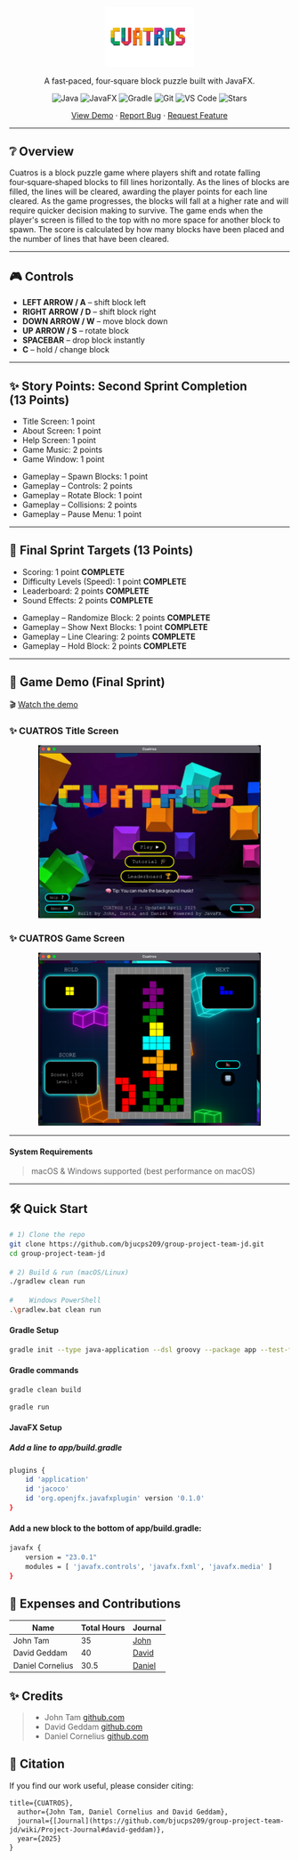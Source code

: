 <p align="center">
  <!-- Replace with your own logo path if you like -->
  <img width="160px" src="logo.png" alt="CUATROS logo" />
  <p align="center">A fast‑paced, four‑square block puzzle built with JavaFX.</p>
</p>

<p align="center">
  <!-- Shields.io badges -->
  <img alt="Java"   src="https://img.shields.io/badge/Java-21+-ED8B00?logo=openjdk&logoColor=white" />
  <img alt="JavaFX" src="https://img.shields.io/badge/JavaFX-23.0-FF0000?logo=java&logoColor=white" />
  <img alt="Gradle" src="https://img.shields.io/badge/Gradle-8.x-02303A?logo=gradle&logoColor=white" />
  <img alt="Git"    src="https://img.shields.io/badge/Git-E44C30?logo=git&logoColor=white" />
  <img alt="VS Code" src="https://img.shields.io/badge/VS Code-0078D4?logo=visualstudiocode&logoColor=white" />
  <img alt="Stars"  src="https://img.shields.io/github/stars/bjucps209/group-project-team-jd?style=social" />
</p>

<p align="center">
  <a href="CuatrosGame.mp4">View Demo</a> ·
  <a href="https://github.com/bjucps209/group-project-team-jd/issues/new?labels=bug&template=bug_report.md">Report Bug</a> ·
  <a href="https://github.com/bjucps209/group-project-team-jd/issues/new?labels=enhancement&template=feature_request.md">Request Feature</a>
</p>

---

## ❔ Overview

Cuatros is a block puzzle game where players shift and rotate falling four‑square‑shaped blocks to fill lines horizontally. As the lines of blocks are filled, the lines will be cleared, awarding the player points for each line cleared. As the game progresses, the blocks will fall at a higher rate and will require quicker decision making to survive. The game ends when the player's screen is filled to the top with no more space for another block to spawn. The score is calculated by how many blocks have been placed and the number of lines that have been cleared.

---

## 🎮 Controls

- **LEFT ARROW / A** – shift block left  
- **RIGHT ARROW / D** – shift block right  
- **DOWN ARROW / W** – move block down  
- **UP ARROW / S** – rotate block  
- **SPACEBAR** – drop block instantly  
- **C** – hold / change block  

---

## ✨ Story Points: Second Sprint Completion (13 Points)

- Title Screen: 1 point  
- About Screen: 1 point  
- Help Screen: 1 point  
- Game Music: 2 points  
- Game Window: 1 point  

* Gameplay – Spawn Blocks: 1 point  
* Gameplay – Controls: 2 points  
* Gameplay – Rotate Block: 1 point  
* Gameplay – Collisions: 2 points  
* Gameplay – Pause Menu: 1 point  

---

## 🎯 Final Sprint Targets (13 Points)

- Scoring: 1 point **COMPLETE**  
- Difficulty Levels (Speed): 1 point **COMPLETE**  
- Leaderboard: 2 points **COMPLETE**  
- Sound Effects: 2 points **COMPLETE**  

* Gameplay – Randomize Block: 2 points **COMPLETE**  
* Gameplay – Show Next Blocks: 1 point **COMPLETE**  
* Gameplay – Line Clearing: 2 points **COMPLETE**  
* Gameplay – Hold Block: 2 points **COMPLETE**  

---

## 👀 Game Demo (Final Sprint)

🎬 [Watch the demo](CuatrosGame.mp4)

### ✨ CUATROS Title Screen
<p align="center">
  <img src="titlescreen.png" width="400" alt="Title Screen">
</p>

### ✨ CUATROS Game Screen
<p align="center">
  <img src="gamescreen.png" width="400" alt="Game Screen">
</p>

---

#### System Requirements
> macOS & Windows supported (best performance on macOS)

---

## 🛠️ Quick Start

```bash
# 1) Clone the repo
git clone https://github.com/bjucps209/group-project-team-jd.git
cd group-project-team-jd

# 2) Build & run (macOS/Linux)
./gradlew clean run

#    Windows PowerShell
.\gradlew.bat clean run
```

#### Gradle Setup

```bash
gradle init --type java-application --dsl groovy --package app --test-framework junit-jupiter --use-defaults --overwrite 
```
#### Gradle commands

```bash
gradle clean build
```

```bash
gradle run
```

#### JavaFX Setup
##### Add a line to app/build.gradle
```bash
plugins {
    id 'application'
    id 'jacoco'
    id 'org.openjfx.javafxplugin' version '0.1.0'
}
```
#### Add a new block to the bottom of app/build.gradle:
```bash
javafx {
    version = "23.0.1"
    modules = [ 'javafx.controls', 'javafx.fxml', 'javafx.media' ]
}
```


## 🎯 Expenses and Contributions


|      Name          | Total Hours | Journal |
|--------------------|-------------|---------------              
|    John Tam        |      35     | [John](https://github.com/bjucps209/group-project-team-jd/wiki/Project-Journal#john-tam)|
|   David Geddam     |      40     | [David](https://github.com/bjucps209/group-project-team-jd/wiki/Project-Journal#david-geddam)|
|  Daniel Cornelius  |     30.5    | [Daniel](https://github.com/bjucps209/group-project-team-jd/wiki/Project-Journal#daniel-cornelius)|

## ✨ Credits

> + John Tam [github.com](https://github.com/jtam496)
> + David Geddam [github.com](https://github.com/dave21-py)
> + Daniel Cornelius [github.com](https://github.com/dcorn713)

## 🚀 Citation

If you find our work useful, please consider citing:

```
title={CUATROS},
  author={John Tam, Daniel Cornelius and David Geddam},
  journal={[Journal](https://github.com/bjucps209/group-project-team-jd/wiki/Project-Journal#david-geddam)},
  year={2025}
}
```
